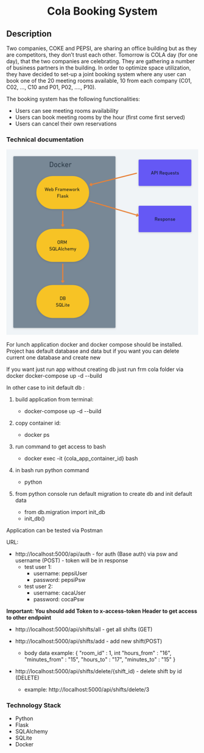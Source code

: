 <h1 align="center">Cola Booking System</h1>

## Description

<p align="left">
Two companies, COKE and PEPSI, are sharing an office building but as they are competitors, they don’t trust each other. Tomorrow is COLA day (for one day), that the two companies are celebrating. They are gathering a number of business partners in the building. In order to optimize space utilization, they have decided to set-up a joint booking system where any user can book one of the 20 meeting rooms available, 10 from each company (C01, C02, …, C10 and P01, P02, …., P10).

The booking system has the following functionalities:

- Users can see meeting rooms availability 
- Users can book meeting rooms by the hour (first come first served)
- Users can cancel their own reservations

### Technical documentation

![](Cola.png)

For lunch application docker and docker compose should be installed.
Project has default database and data but if you want you can delete current one database and create new 

If you want just run app without creating db just run frm cola folder via docker
docker-compose up -d --build

In other case to init default db :

1. build application from terminal:
   - docker-compose up -d --build

2. copy container id:
   - docker ps

3. run command to get access to bash
   - docker exec -it {cola_app_container_id} bash

4. in bash run python command
   - python

5. from python console run default migration to create db and init default data
   - from db.migration import init_db
   - init_db()

Application can be tested via Postman

URL:
- http://localhost:5000/api/auth - for auth (Base auth) via psw and username (POST) - token will be in response
  - test user 1:
    - username: pepsiUser
    - password: pepsiPsw
  - test user 2:
    - username: cacaUser
    - password: cocaPsw
  


**Important: You should add Token to x-access-token Header to get access to other endpoint**

- http://localhost:5000/api/shifts/all - get all shifts (GET)

- http://localhost:5000/api/shifts/add     - add new shift(POST)
  - body data example:
    {
        "room_id" : 1, int
        "hours_from" : "16",
        "minutes_from" : "15",
        "hours_to" : "17",
        "minutes_to" : "15"
    }

- http://localhost:5000/api/shifts/delete/{shift_id) - delete shift by id (DELETE) 
  - example: http://localhost:5000/api/shifts/delete/3


### Technology Stack
  - Python 
  - Flask 
  - SQLAlchemy
  - SQLite
  - Docker
